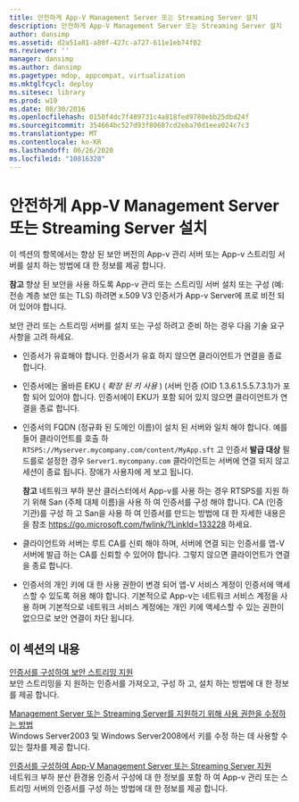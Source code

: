 ```yaml
---
title: 안전하게 App-V Management Server 또는 Streaming Server 설치
description: 안전하게 App-V Management Server 또는 Streaming Server 설치
author: dansimp
ms.assetid: d2a51a81-a80f-427c-a727-611e1eb74f02
ms.reviewer: ''
manager: dansimp
ms.author: dansimp
ms.pagetype: mdop, appcompat, virtualization
ms.mktglfcycl: deploy
ms.sitesec: library
ms.prod: w10
ms.date: 08/30/2016
ms.openlocfilehash: 0150f4dc7f489731c4a818fed9780ebb25dbd24f
ms.sourcegitcommit: 354664bc527d93f80687cd2eba70d1eea024c7c3
ms.translationtype: MT
ms.contentlocale: ko-KR
ms.lasthandoff: 06/26/2020
ms.locfileid: "10816328"
---
```

# 안전하게 App-V Management Server 또는 Streaming Server 설치


이 섹션의 항목에서는 향상 된 보안 버전의 App-v 관리 서버 또는 App-v 스트리밍 서버를 설치 하는 방법에 대 한 정보를 제공 합니다.

**참고**  향상 된 보안을 사용 하도록 App-v 관리 또는 스트리밍 서버 설치 또는 구성 (예: 전송 계층 보안 또는 TLS) 하려면 x.509 V3 인증서가 App-v Server에 프로 비전 되어 있어야 합니다.

 

보안 관리 또는 스트리밍 서버를 설치 또는 구성 하려고 준비 하는 경우 다음 기술 요구 사항을 고려 하세요.

-   인증서가 유효해야 합니다. 인증서가 유효 하지 않으면 클라이언트가 연결을 종료 합니다.

-   인증서에는 올바른 EKU ( *확장 된 키 사용* ) (서버 인증 (OID 1.3.6.1.5.5.7.3.1)가 포함 되어 있어야 합니다. 인증서에이 EKU가 포함 되어 있지 않으면 클라이언트가 연결을 종료 합니다.

-   인증서의 FQDN (정규화 된 도메인 이름)이 설치 된 서버와 일치 해야 합니다. 예를 들어 클라이언트를 호출 하 `RTSPS://Myserver.mycompany.com/content/MyApp.sft` 고 인증서 **발급 대상** 필드를로 설정한 경우 `Server1.mycompany.com` 클라이언트는 서버에 연결 되지 않고 세션이 종료 됩니다. 장애가 사용자에 게 보고 됩니다.

    **참고**  네트워크 부하 분산 클러스터에서 App-v를 사용 하는 경우 RTSPS를 지원 하기 위해 San (주체 대체 이름)을 사용 하 여 인증서를 구성 해야 합니다. CA (인증 기관)를 구성 하 고 San을 사용 하 여 인증서를 만드는 방법에 대 한 자세한 내용은을 참조 <https://go.microsoft.com/fwlink/?LinkId=133228> 하세요.

     

-   클라이언트와 서버는 루트 CA를 신뢰 해야 하며, 서버에 연결 되는 인증서를 앱-V 서버에 발급 하는 CA를 신뢰할 수 있어야 합니다. 그렇지 않으면 클라이언트가 연결을 종료 합니다.

-   인증서의 개인 키에 대 한 사용 권한이 변경 되어 앱-V 서비스 계정이 인증서에 액세스할 수 있도록 허용 해야 합니다. 기본적으로 App-v는 네트워크 서비스 계정을 사용 하며 기본적으로 네트워크 서비스 계정에는 개인 키에 액세스할 수 있는 권한이 없으므로 보안 연결이 차단 됩니다.

## 이 섹션의 내용


<a href="" id="configuring-certificates-to-support-secure-streaming"></a>[인증서를 구성하여 보안 스트리밍 지원](configuring-certificates-to-support-secure-streaming.md)  
보안 스트리밍을 지 원하는 인증서를 가져오고, 구성 하 고, 설치 하는 방법에 대 한 정보를 제공 합니다.

<a href="" id="how-to-modify-private-key-permissions-to-support-management-server-or-streaming-server"></a>[Management Server 또는 Streaming Server를 지원하기 위해 사용 권한을 수정하는 방법](how-to-modify-private-key-permissions-to-support-management-server-or-streaming-server.md)  
Windows Server2003 및 Windows Server2008에서 키를 수정 하는 데 사용할 수 있는 절차를 제공 합니다.

<a href="" id="configuring-certificates-to-support-app-v-management-server-or-streaming-server"></a>[인증서를 구성하여 App-V Management Server 또는 Streaming Server 지원](configuring-certificates-to-support-app-v-management-server-or-streaming-server.md)  
네트워크 부하 분산 환경용 인증서 구성에 대 한 정보를 포함 하 여 App-v 관리 또는 스트리밍 서버의 인증서를 구성 하는 방법에 대 한 정보를 제공 합니다.

 

 





